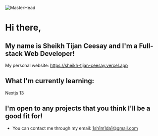 ![MasterHead](https://media1.giphy.com/media/bi6RQ5x3tqoSI/giphy.gif?cid=790b761193ffd4c44c2a1a620b4ef6d5b7d536df9674b126&rid=giphy.gif&ct=g)
# Hi there, 
## My name is Sheikh Tijan Ceesay and I'm a Full-stack Web Developer!
My personal website: https://sheikh-tijan-ceesay.vercel.app

## What I'm currently learning: 
Nextjs 13

## I'm open to any projects that you think I'll be a good fit for!
- You can contact me through my email: 1sh1m1da1@gmail.com
